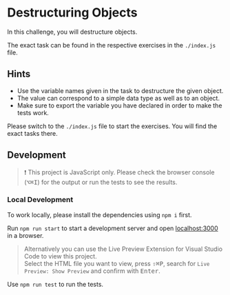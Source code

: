 # Destructuring Objects

In this challenge, you will destructure objects.

The exact task can be found in the respective exercises in the `./index.js` file.

## Hints

-   Use the variable names given in the task to destructure the given object.
-   The value can correspond to a simple data type as well as to an object.
-   Make sure to export the variable you have declared in order to make the tests work.

Please switch to the `./index.js` file to start the exercises. You will find the exact tasks there.

## Development

> ❗️ This project is JavaScript only. Please check the browser console (<kbd>⌥</kbd><kbd>⌘</kbd><kbd>I</kbd>) for the output or run the tests to see the results.

### Local Development

To work locally, please install the dependencies using `npm i` first.

Run `npm run start` to start a development server and open [localhost:3000](http://localhost:3000) in a browser.

> Alternatively you can use the Live Preview Extension for Visual Studio Code to view this project.  
> Select the HTML file you want to view, press <kbd>⇧</kbd><kbd>⌘</kbd><kbd>P</kbd>, search for `Live Preview: Show Preview` and confirm with <kbd>Enter</kbd>.

Use `npm run test` to run the tests.
